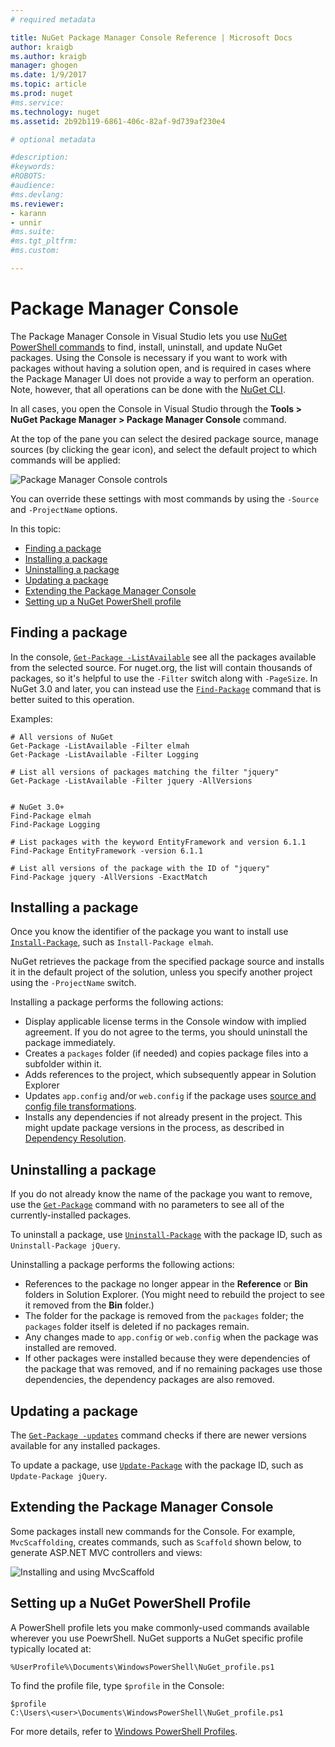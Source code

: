 ```yaml
---
# required metadata

title: NuGet Package Manager Console Reference | Microsoft Docs
author: kraigb
ms.author: kraigb
manager: ghogen
ms.date: 1/9/2017
ms.topic: article
ms.prod: nuget
#ms.service:
ms.technology: nuget
ms.assetid: 2b92b119-6861-406c-82af-9d739af230e4

# optional metadata

#description:
#keywords:
#ROBOTS:
#audience:
#ms.devlang:
ms.reviewer:
- karann
- unnir
#ms.suite:
#ms.tgt_pltfrm:
#ms.custom:

---
```


# Package Manager Console

The Package Manager Console in Visual Studio lets you use [NuGet PowerShell commands](../tools/powershell-reference.md) to find, install, uninstall, and update NuGet packages. Using the Console is necessary if you want to work with packages without having a solution open, and is required in cases where the Package Manager UI does not provide a way to perform an operation. Note, however, that all operations can be done with the [NuGet CLI](../tools/nuget.exe-cli-reference.md).

In all cases, you open the Console in Visual Studio through the **Tools > NuGet Package Manager > Package Manager Console** command.

At the top of the pane you can select the desired package source, manage sources (by clicking the gear icon), and select the default project to which commands will be applied:

![Package Manager Console controls](media/PackageManagerConsoleControls.png)

You can override these settings with most commands by using the `-Source` and `-ProjectName` options.

In this topic:

- [Finding a package](#finding-a-package)
- [Installing a package](#installing-a-package)
- [Uninstalling a package](#uninstalling-a-package)
- [Updating a package](#updating-a-package)
- [Extending the Package Manager Console](#extending-the-package-manager-console)
- [Setting up a NuGet PowerShell profile](#setting-up-a-nuget-powershell-profile)


## Finding a package

In the console, [`Get-Package -ListAvailable`](../tools/powershell-reference.md#get-package) see all the packages available from the selected source. For nuget.org, the list will contain thousands of packages, so it's helpful to use the `-Filter` switch along with `-PageSize`. In NuGet 3.0 and later, you can instead use the [`Find-Package`](../tools/powershell-reference.md#find-package) command that is better suited to this operation.

Examples:

    # All versions of NuGet
    Get-Package -ListAvailable -Filter elmah
    Get-Package -ListAvailable -Filter Logging

    # List all versions of packages matching the filter "jquery"
    Get-Package -ListAvailable -Filter jquery -AllVersions


    # NuGet 3.0+
    Find-Package elmah
    Find-Package Logging

    # List packages with the keyword EntityFramework and version 6.1.1
    Find-Package EntityFramework -version 6.1.1

    # List all versions of the package with the ID of "jquery"
    Find-Package jquery -AllVersions -ExactMatch


## Installing a package

Once you know the identifier of the package you want to install use [`Install-Package`](../tools/powershell-reference.md#install-package), such as `Install-Package elmah`.

NuGet retrieves the package from the specified package source and installs it in the default project of the solution, unless you specify another project using the `-ProjectName` switch.

Installing a package performs the following actions:

- Display applicable license terms in the Console window with implied agreement. If you do not agree to the terms, you should uninstall the package immediately.
- Creates a `packages` folder (if needed) and copies package files into a subfolder within it.
- Adds references to the project, which subsequently appear in Solution Explorer
- Updates `app.config` and/or `web.config` if the package uses [source and config file transformations](../create-packages/source-and-config-file-transformations.md).
- Installs any dependencies if not already present in the project. This might update package versions in the process, as described in [Dependency Resolution](../consume-packages/dependency-resolution.md).


## Uninstalling a package

If you do not already know the name of the package you want to remove, use the [`Get-Package`](../tools/powershell-reference.md#get-package) command with no parameters to see all of the currently-installed packages.

To uninstall a package, use [`Uninstall-Package`](../tools/powershell-reference.md#uninstall-package) with the package ID, such as `Uninstall-Package jQuery`.

Uninstalling a package performs the following actions:

- References to the package no longer appear in the **Reference** or **Bin** folders in Solution Explorer. (You might need to rebuild the project to see it removed from the **Bin** folder.)
- The folder for the package is removed from the `packages` folder; the `packages` folder itself is deleted if no packages remain.
- Any changes made to `app.config` or `web.config` when the package was installed are removed.
- If other packages were installed because they were dependencies of the package that was removed, and if no remaining packages use those dependencies, the dependency packages are also removed.


## Updating a package

The [`Get-Package -updates`](../tools/powershell-reference.md#get-package) command checks if there are newer versions available for any installed packages.

To update a package, use [`Update-Package`](../tools/powershell-reference.md#update-package) with the package ID, such as `Update-Package jQuery`.


## Extending the Package Manager Console

Some packages install new commands for the Console. For example, `MvcScaffolding`, creates commands, such as `Scaffold` shown below, to generate ASP.NET MVC controllers and views:

![Installing and using MvcScaffold](media/PackageManagerConsoleInstall.png)


## Setting up a NuGet PowerShell Profile

A PowerShell profile lets you make commonly-used commands available wherever you use PoewrShell. NuGet supports a NuGet specific profile typically located at:

    %UserProfile%\Documents\WindowsPowerShell\NuGet_profile.ps1

To find the profile file, type `$profile` in the Console:

    $profile
    C:\Users\<user>\Documents\WindowsPowerShell\NuGet_profile.ps1

For more details, refer to [Windows PowerShell Profiles](https://technet.microsoft.com/library/bb613488.aspx).